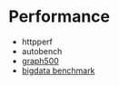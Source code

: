# Performance

- httpperf
- autobench
- [graph500](https://github.com/graph500/graph500)
- [bigdata benchmark](http://prof.ict.ac.cn/)